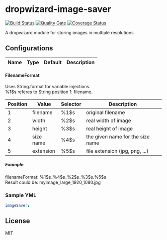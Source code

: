 # dropwizard-image-saver
[![Build Status](https://travis-ci.org/Avexis/dropwizard-image-saver.svg?branch=master)](https://travis-ci.org/Avexis/dropwizard-image-saver)
[![Quality Gate](https://sonarcloud.io/api/badges/gate?key=avexis-dropwizard-image-saver)](https://sonarcloud.io/dashboard/index/avexis-dropwizard-image-saver)
[![Coverage Status](https://coveralls.io/repos/github/Avexis/dropwizard-image-saver/badge.svg?branch=master)](https://coveralls.io/github/Avexis/dropwizard-image-saver?branch=master)

A dropwizard module for storing images in multiple resolutions

## Configurations

Name | Type | Default | Description
--- | --- | --- | ---


#### FilenameFormat
Uses String.format for variable injections.<br/>
%1$s referes to String position 1: filename.

Position | Value | Selector | Description
--- | --- | --- | ---
1 | filename | %1$s | original filename
2 | width | %2$s | real width of image
3 | height | %3$s | real height of image
4 | size name | %4$s | the given name for the size name
5 | extension | %5$s | file extension (jpg, png, ...)
##### Example
filenameFormat: %1$s_%4$s_%2$s_%3$s.%5$s <br/>
Result could be: myimage_large_1920_1080.jpg


### Sample YML
```yaml
imageSaver:

```


## License
MIT
